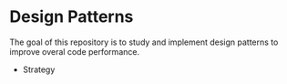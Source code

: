 # Design Patterns

The goal of this repository is to study and implement design patterns to improve overal code performance.

* Strategy